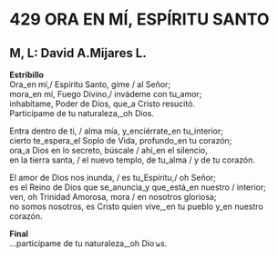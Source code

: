 # 429 ORA EN MÍ, ESPÍRITU SANTO

## M, L: David A.Mijares L.

**Estribillo**  
Ora_en mí,/ Espíritu Santo, gime / al Señor;  
mora_en mí, Fuego Divino,/ invádeme con tu_amor;  
inhabítame, Poder de Dios, que_a Cristo resucitó.  
Particípame de tu naturaleza,_oh Dios.  

Entra dentro de ti, / alma mía, y_enciérrate_en tu_interior;  
cierto te_espera_el Soplo de Vida, profundo_en tu corazón;  
ora_a Dios en lo secreto, búscale / ahí_en el silencio,  
en la tierra santa, / el nuevo templo, de tu_alma / y de tu corazón.  

El amor de Dios nos inunda, / es tu_Espíritu,/ oh Señor;  
es el Reino de Dios que se_anuncia_y que_está_en nuestro / interior;  
ven, oh Trinidad Amorosa, mora / en nosotros gloriosa;  
no somos nosotros, es Cristo quien vive,_en tu pueblo y_en nuestro corazón.  

**Final**  
...particípame de tu naturaleza,_oh Dio↘s.  

